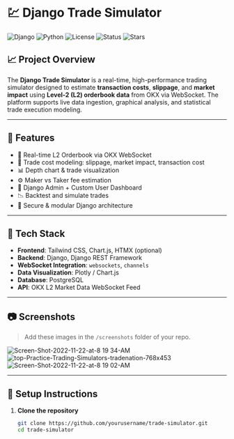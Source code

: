 # 💹 Django Trade Simulator

![Django](https://img.shields.io/badge/Django-4.x-green?logo=django)
![Python](https://img.shields.io/badge/Python-3.10+-blue?logo=python)
![License](https://img.shields.io/github/license/yourusername/trade-simulator)
![Status](https://img.shields.io/badge/Status-In%20Development-orange)
![Stars](https://img.shields.io/github/stars/yourusername/trade-simulator?style=social)

## 📈 Project Overview

The **Django Trade Simulator** is a real-time, high-performance trading simulator designed to estimate **transaction costs**, **slippage**, and **market impact** using **Level-2 (L2) orderbook data** from OKX via WebSocket. The platform supports live data ingestion, graphical analysis, and statistical trade execution modeling.

---

## 🔧 Features

- 📡 Real-time L2 Orderbook via OKX WebSocket
- 🧠 Trade cost modeling: slippage, market impact, transaction cost
- 📊 Depth chart & trade visualization
- ⚙️ Maker vs Taker fee estimation
- 📁 Django Admin + Custom User Dashboard
- 📉 Backtest and simulate trades
- 🔐 Secure & modular Django architecture

---

## 🚀 Tech Stack

- **Frontend**: Tailwind CSS, Chart.js, HTMX (optional)
- **Backend**: Django, Django REST Framework
- **WebSocket Integration**: `websockets`, `channels`
- **Data Visualization**: Plotly / Chart.js
- **Database**: PostgreSQL
- **API**: OKX L2 Market Data WebSocket Feed

---

## 📷 Screenshots

> Add these images in the `/screenshots` folder of your repo.

![Screen-Shot-2022-11-22-at-8 19 34-AM](https://github.com/user-attachments/assets/451d36c8-02ce-4404-b1e1-d048f894d986)
![top-Practice-Trading-Simulators-tradenation-768x453](https://github.com/user-attachments/assets/88155e18-1bd9-440d-9854-29216c6e4a5e)
![Screen-Shot-2022-11-22-at-8 19 02-AM](https://github.com/user-attachments/assets/d13317ce-ff6d-4933-a119-ed7718970b94)


---

## 🧪 Setup Instructions

1. **Clone the repository**
   ```bash
   git clone https://github.com/yourusername/trade-simulator.git
   cd trade-simulator
